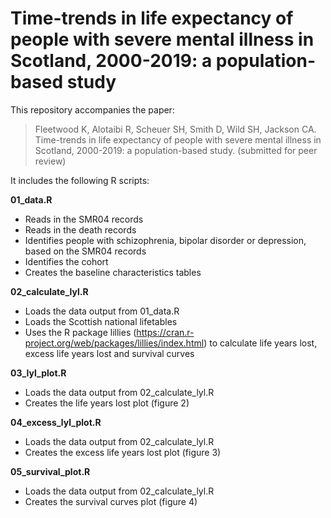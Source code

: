 # Time-trends in life expectancy of people with severe mental illness in Scotland, 2000-2019: a population-based study

This repository accompanies the paper:
> Fleetwood K, Alotaibi R, Scheuer SH, Smith D, Wild SH, Jackson CA. Time-trends in life expectancy of people with severe mental illness in Scotland, 2000-2019: a population-based study. (submitted for peer review)

It includes the following R scripts: 

**01_data.R**
   *	Reads in the SMR04 records
   *	Reads in the death records
   *	Identifies people with schizophrenia, bipolar disorder or depression, based on the SMR04 records
   *	Identifies the cohort 
   *	Creates the baseline characteristics tables

**02_calculate_lyl.R**
   *	Loads the data output from 01_data.R
   *	Loads the Scottish national lifetables
   *	Uses the R package lillies (https://cran.r-project.org/web/packages/lillies/index.html) to calculate life years lost, excess life years lost and survival curves

**03_lyl_plot.R**
   * Loads the data output from 02_calculate_lyl.R
   * Creates the life years lost plot (figure 2)

**04_excess_lyl_plot.R**
   * Loads the data output from 02_calculate_lyl.R
   * Creates the excess life years lost plot (figure 3)

**05_survival_plot.R**
   * Loads the data output from 02_calculate_lyl.R
   * Creates the survival curves plot (figure 4)
